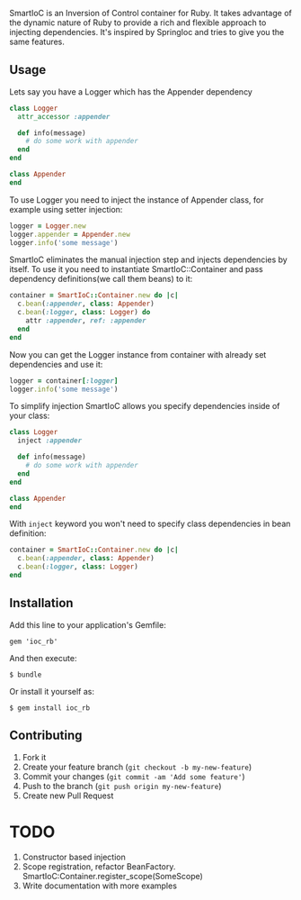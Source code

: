 SmartIoC is an Inversion of Control container for Ruby.
It takes advantage of the dynamic nature of Ruby to provide a rich and flexible approach to injecting dependencies.
It's inspired by SpringIoc and tries to give you the same features.

## Usage
Lets say you have a Logger which has the Appender dependency

```ruby
class Logger
  attr_accessor :appender

  def info(message)
    # do some work with appender
  end
end

class Appender
end
```
To use Logger you need to inject the instance of Appender class, for example
using setter injection:
```ruby
logger = Logger.new
logger.appender = Appender.new
logger.info('some message')
```

SmartIoC eliminates the manual injection step and injects dependencies by itself.
To use it you need to instantiate SmartIoC::Container and pass dependency definitions(we call them beans) to it:
```ruby
container = SmartIoC::Container.new do |c|
  c.bean(:appender, class: Appender)
  c.bean(:logger, class: Logger) do
    attr :appender, ref: :appender
  end
end
```
Now you can get the Logger instance from container with already set dependencies and use it:
```ruby
logger = container[:logger]
logger.info('some message')
```

To simplify injection SmartIoC allows you specify dependencies inside of your class:
```ruby
class Logger
  inject :appender

  def info(message)
    # do some work with appender
  end
end

class Appender
end
```
With `inject` keyword you won't need to specify class dependencies in bean definition:
```ruby
container = SmartIoC::Container.new do |c|
  c.bean(:appender, class: Appender)
  c.bean(:logger, class: Logger)
end
```

## Installation

Add this line to your application's Gemfile:

    gem 'ioc_rb'

And then execute:

    $ bundle

Or install it yourself as:

    $ gem install ioc_rb

## Contributing

1. Fork it
2. Create your feature branch (`git checkout -b my-new-feature`)
3. Commit your changes (`git commit -am 'Add some feature'`)
4. Push to the branch (`git push origin my-new-feature`)
5. Create new Pull Request

# TODO
1. Constructor based injection
2. Scope registration, refactor BeanFactory. SmartIoC:Container.register_scope(SomeScope)
3. Write documentation with more examples
